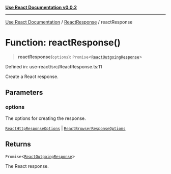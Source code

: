 [**Use React Documentation v0.0.2**](../../README.md)

***

[Use React Documentation](../../modules.md) / [ReactResponse](../README.md) / reactResponse

# Function: reactResponse()

> **reactResponse**(`options`): `Promise`\<[`ReactOutgoingResponse`](../../declarations/type-aliases/ReactOutgoingResponse.md)\>

Defined in: use-react/src/ReactResponse.ts:11

Create a React response.

## Parameters

### options

The options for creating the response.

[`ReactHttpResponseOptions`](../../server/ReactHttpResponse/interfaces/ReactHttpResponseOptions.md) | [`ReactBrowserResponseOptions`](../../ReactBrowserResponse/interfaces/ReactBrowserResponseOptions.md)

## Returns

`Promise`\<[`ReactOutgoingResponse`](../../declarations/type-aliases/ReactOutgoingResponse.md)\>

The React response.
